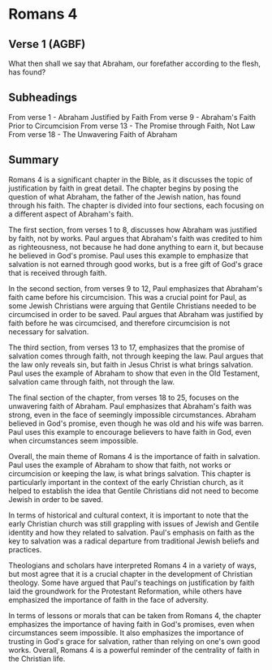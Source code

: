 # Romans 4

## Verse 1 (AGBF)

What then shall we say that Abraham, our forefather according to the flesh, has found?

## Subheadings

From verse 1 - Abraham Justified by Faith
From verse 9 - Abraham's Faith Prior to Circumcision
From verse 13 - The Promise through Faith, Not Law
From verse 18 - The Unwavering Faith of Abraham

## Summary

Romans 4 is a significant chapter in the Bible, as it discusses the topic of justification by faith in great detail. The chapter begins by posing the question of what Abraham, the father of the Jewish nation, has found through his faith. The chapter is divided into four sections, each focusing on a different aspect of Abraham's faith.

The first section, from verses 1 to 8, discusses how Abraham was justified by faith, not by works. Paul argues that Abraham's faith was credited to him as righteousness, not because he had done anything to earn it, but because he believed in God's promise. Paul uses this example to emphasize that salvation is not earned through good works, but is a free gift of God's grace that is received through faith.

In the second section, from verses 9 to 12, Paul emphasizes that Abraham's faith came before his circumcision. This was a crucial point for Paul, as some Jewish Christians were arguing that Gentile Christians needed to be circumcised in order to be saved. Paul argues that Abraham was justified by faith before he was circumcised, and therefore circumcision is not necessary for salvation.

The third section, from verses 13 to 17, emphasizes that the promise of salvation comes through faith, not through keeping the law. Paul argues that the law only reveals sin, but faith in Jesus Christ is what brings salvation. Paul uses the example of Abraham to show that even in the Old Testament, salvation came through faith, not through the law.

The final section of the chapter, from verses 18 to 25, focuses on the unwavering faith of Abraham. Paul emphasizes that Abraham's faith was strong, even in the face of seemingly impossible circumstances. Abraham believed in God's promise, even though he was old and his wife was barren. Paul uses this example to encourage believers to have faith in God, even when circumstances seem impossible.

Overall, the main theme of Romans 4 is the importance of faith in salvation. Paul uses the example of Abraham to show that faith, not works or circumcision or keeping the law, is what brings salvation. This chapter is particularly important in the context of the early Christian church, as it helped to establish the idea that Gentile Christians did not need to become Jewish in order to be saved.

In terms of historical and cultural context, it is important to note that the early Christian church was still grappling with issues of Jewish and Gentile identity and how they related to salvation. Paul's emphasis on faith as the key to salvation was a radical departure from traditional Jewish beliefs and practices.

Theologians and scholars have interpreted Romans 4 in a variety of ways, but most agree that it is a crucial chapter in the development of Christian theology. Some have argued that Paul's teachings on justification by faith laid the groundwork for the Protestant Reformation, while others have emphasized the importance of faith in the face of adversity.

In terms of lessons or morals that can be taken from Romans 4, the chapter emphasizes the importance of having faith in God's promises, even when circumstances seem impossible. It also emphasizes the importance of trusting in God's grace for salvation, rather than relying on one's own good works. Overall, Romans 4 is a powerful reminder of the centrality of faith in the Christian life.